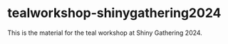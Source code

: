 # tealworkshop-shinygathering2024

This is the material for the teal workshop at Shiny Gathering 2024.
